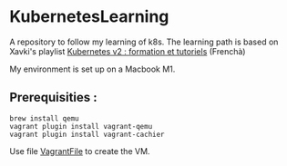 # KubernetesLearning

A repository to follow my learning of k8s.
The learning path is based on Xavki's playlist [Kubernetes v2 : formation et tutoriels](https://youtube.com/playlist?list=PLn6POgpklwWo6wiy2G3SjBubF6zXjksap&feature=shared) (Frenchà)

My environment is set up on a Macbook M1.

## Prerequisities :

```
brew install qemu
vagrant plugin install vagrant-qemu
vagrant plugin install vagrant-cachier
```

Use file [VagrantFile](./VagrantFile) to create the VM.
